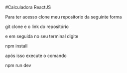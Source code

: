 #Calculadora ReactJS

Para ter acesso clone meu repositorio da seguinte forma

git clone e o link do repositório

e em seguida no seu terminal digite

npm install

após isso execute o comando 

npm run dev
